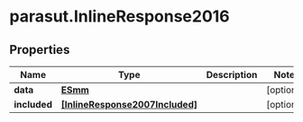 # parasut.InlineResponse2016

## Properties
Name | Type | Description | Notes
------------ | ------------- | ------------- | -------------
**data** | [**ESmm**](ESmm.md) |  | [optional] 
**included** | [**[InlineResponse2007Included]**](InlineResponse2007Included.md) |  | [optional] 


